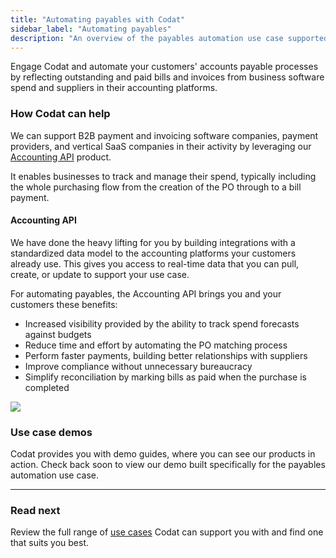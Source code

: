 ```yaml
---
title: "Automating payables with Codat"
sidebar_label: "Automating payables"
description: "An overview of the payables automation use case supported by Codat"
---
```


Engage Codat and automate your customers' accounts payable processes by reflecting outstanding and paid bills and invoices from business software spend and suppliers in their accounting platforms.

### How Codat can help

We can support B2B payment and invoicing software companies, payment providers, and vertical SaaS companies in their activity by leveraging our [Accounting API](/accounting-api/overview) product. 

It enables businesses to track and manage their spend, typically including the whole purchasing flow from the creation of the PO through to a bill payment.

#### Accounting API

We have done the heavy lifting for you by building integrations with a standardized data model to the accounting platforms your customers already use. This gives you access to real-time data that you can pull, create, or update to support your use case.

For automating payables, the Accounting API brings you and your customers these benefits:

- Increased visibility provided by the ability to track spend forecasts against budgets
- Reduce time and effort by automating the PO matching process
- Perform faster payments, building better relationships with suppliers
- Improve compliance without unnecessary bureaucracy
- Simplify reconciliation by marking bills as paid when the purchase is completed

![](/img/use-cases/summary-pages/d0c6b0b7-automating-payables.png)

### Use case demos

Codat provides you with demo guides, where you can see our products in action. Check back soon to view our demo built specifically for the payables automation use case.

---

### Read next

Review the full range of [use cases](/usecases/overview) Codat can support you with and find one that suits you best.
